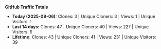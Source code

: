 
**GitHub Traffic Totals**

- **Today (2025-09-06):** Clones: 3 | Unique Cloners: 3 | Views: 1 | Unique Visitors: 1
- **Last 14 days:** Clones: 47 | Unique Cloners: 40 | Views: 227 | Unique Visitors: 9
- **Lifetime:** Clones: 43 | Unique Cloners: 41 | Views: 231 | Unique Visitors: 39
